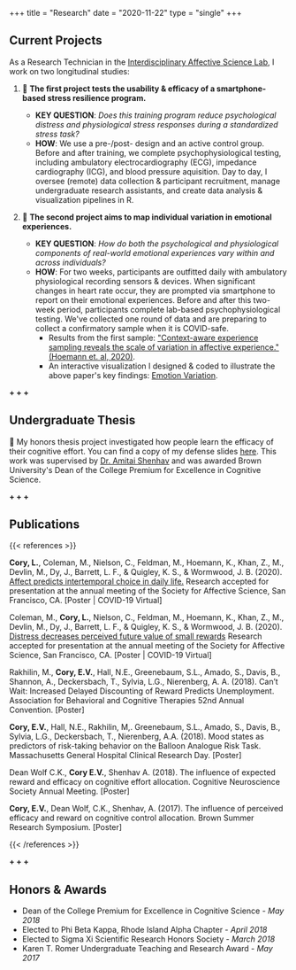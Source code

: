 +++
title = "Research"
date = "2020-11-22"
type = "single"
+++

Current Projects
--
As a Research Technician in the [Interdisciplinary Affective Science Lab](https://www.affective-science.org/), I work on two longitudinal studies:

1. 📱 **The first project tests the usability & efficacy of a smartphone-based stress resilience program.** 
    * **KEY QUESTION**: *Does this training program reduce psychological distress and physiological stress responses during a standardized stress task?*
    * **HOW**: We use a pre-/post- design and an active control group. Before and after training, we complete psychophysiological testing, including ambulatory electrocardiography (ECG), impedance cardiography (ICG), and blood pressure aquisition. Day to day, I oversee (remote) data collection & participant recruitment, manage undergraduate research assistants, and create data analysis & visualization pipelines in R.
    
2. 💓 **The second project aims to map individual variation in emotional experiences.** 
    * **KEY QUESTION**: *How do both the psychological and physiological components of real-world emotional experiences vary within and across individuals?*
    * **HOW**: For two weeks, participants are outfitted daily with ambulatory physiological recording sensors & devices. When significant changes in heart rate occur, they are prompted via smartphone to report on their emotional experiences. Before and after this two-week period, participants complete lab-based psychophysiological testing. We've collected one round of data and are preparing to collect a confirmatory sample when it is COVID-safe. 
        * Results from the first sample: ["Context-aware experience sampling reveals the scale of variation in affective experience."(Hoemann et. al, 2020)](https://www.nature.com/articles/s41598-020-69180-y). 
        * An interactive visualization I designed & coded to illustrate the above paper's key findings: [Emotion Variation](https://lizcory.github.io/emotion-variation/).

 **+ + +**

Undergraduate Thesis
--

🤔 My honors thesis project investigated how people learn the efficacy of their cognitive effort. You can find a copy of my defense slides [here](https://docs.google.com/presentation/d/1kELW9qbjPnlN2WxLBnIG2UhgR-GqpEHP/edit#slide=id.p1). This work was supervised by [Dr. Amitai Shenhav](https://www.shenhavlab.org/) and was awarded Brown University's Dean of the College Premium for Excellence in Cognitive Science.

 **+ + +**

Publications
--

{{< references >}}

 **Cory, L.**, Coleman, M., Nielson, C., Feldman, M., Hoemann, K., Khan, Z.,  M., Devlin, M., Dy, J., Barrett, L. F., & Quigley, K. S., & Wormwood, J. B. (2020).    [Affect predicts intertemporal choice in daily life.](https://society-for-affective-science.org/list-of-sas-virtual-posters-2020/entry/5146/?gvid=7225) Research accepted for presentation at the annual meeting of the Society for Affective Science, San Francisco, CA. [Poster | COVID-19 Virtual]

  Coleman, M., **Cory, L.**, Nielson, C., Feldman, M., Hoemann, K., Khan, Z.,  M., Devlin, M., Dy, J., Barrett, L. F., & Quigley, K. S., & Wormwood, J. B. (2020).    [Distress decreases perceived future value of small rewards](https://society-for-affective-science.org/list-of-sas-virtual-posters-2020/entry/5118/?gvid=7225) Research accepted for presentation at the annual meeting of the Society for Affective Science, San Francisco, CA. [Poster | COVID-19 Virtual]

 Rakhilin, M., **Cory, E.V.**, Hall, N.E., Greenebaum, S.L., Amado, S., Davis, B., Shannon, A., Deckersbach, T., Sylvia, L.G., Nierenberg, A. A. (2018). Can’t Wait: Increased Delayed Discounting of Reward Predicts Unemployment. Association for Behavioral and Cognitive Therapies 52nd Annual Convention. [Poster] 

 **Cory, E.V.**, Hall, N.E., Rakhilin, M,. Greenebaum, S.L., Amado, S., Davis, B., Sylvia, L.G., Deckersbach, T., Nierenberg, A.A. (2018). Mood states as predictors of risk-taking behavior on the Balloon Analogue Risk Task. Massachusetts General Hospital Clinical Research Day. [Poster]

 Dean Wolf C.K., **Cory E.V.**, Shenhav A. (2018). The influence of expected reward and efficacy on cognitive effort allocation. Cognitive Neuroscience Society Annual Meeting. [Poster]

**Cory, E.V.**, Dean Wolf, C.K., Shenhav, A. (2017). The influence of perceived efficacy and reward on cognitive control allocation. Brown Summer Research Symposium. [Poster]

{{< /references >}}

 **+ + +**

Honors & Awards
--
- Dean of the College Premium for Excellence in Cognitive Science - *May 2018*
- Elected to Phi Beta Kappa, Rhode Island Alpha Chapter - *April 2018*
- Elected to Sigma Xi Scientific Research Honors Society - *March 2018* 
- Karen T. Romer Undergraduate Teaching and Research Award - *May 2017*


 